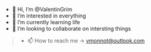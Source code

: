 - 👋 Hi, I’m @ValentinGrim
- 👀 I’m interested in everything
- 🌱 I’m currently learning life
- 💞️ I’m looking to collaborate on intersting things
> - 📫 How to reach me -> <vmonnot@outlook.com>

<!---
ValentinGrim/ValentinGrim is a ✨ special ✨ repository because its mine.
--->
